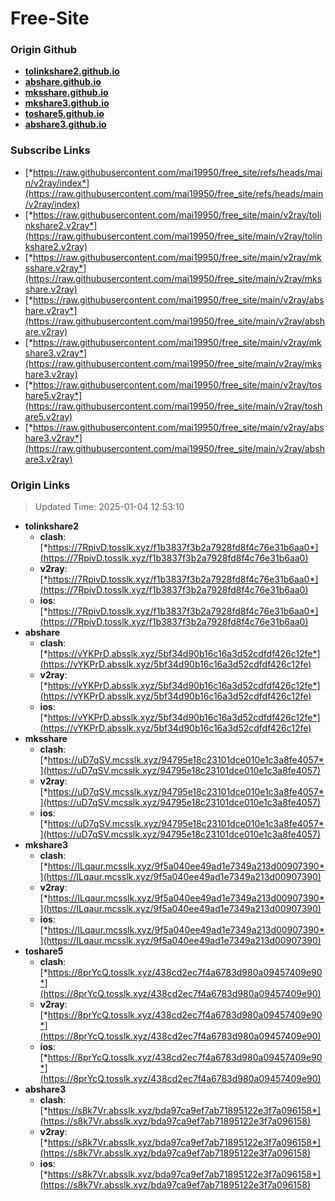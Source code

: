 # Free-Site

### Origin Github

- [**tolinkshare2.github.io**](https://github.com/tolinkshare2/tolinkshare2.github.io)
- [**abshare.github.io**](https://github.com/abshare/abshare.github.io)
- [**mksshare.github.io**](https://github.com/mksshare/mksshare.github.io)
- [**mkshare3.github.io**](https://github.com/mkshare3/mkshare3.github.io)
- [**toshare5.github.io**](https://github.com/toshare5/toshare5.github.io)
- [**abshare3.github.io**](https://github.com/abshare3/abshare3.github.io)

### Subscribe Links

- [*https://raw.githubusercontent.com/mai19950/free_site/refs/heads/main/v2ray/index*](https://raw.githubusercontent.com/mai19950/free_site/refs/heads/main/v2ray/index)
- [*https://raw.githubusercontent.com/mai19950/free_site/main/v2ray/tolinkshare2.v2ray*](https://raw.githubusercontent.com/mai19950/free_site/main/v2ray/tolinkshare2.v2ray)
- [*https://raw.githubusercontent.com/mai19950/free_site/main/v2ray/mksshare.v2ray*](https://raw.githubusercontent.com/mai19950/free_site/main/v2ray/mksshare.v2ray)
- [*https://raw.githubusercontent.com/mai19950/free_site/main/v2ray/abshare.v2ray*](https://raw.githubusercontent.com/mai19950/free_site/main/v2ray/abshare.v2ray)
- [*https://raw.githubusercontent.com/mai19950/free_site/main/v2ray/mkshare3.v2ray*](https://raw.githubusercontent.com/mai19950/free_site/main/v2ray/mkshare3.v2ray)
- [*https://raw.githubusercontent.com/mai19950/free_site/main/v2ray/toshare5.v2ray*](https://raw.githubusercontent.com/mai19950/free_site/main/v2ray/toshare5.v2ray)
- [*https://raw.githubusercontent.com/mai19950/free_site/main/v2ray/abshare3.v2ray*](https://raw.githubusercontent.com/mai19950/free_site/main/v2ray/abshare3.v2ray)

### Origin Links

> Updated Time: 2025-01-04 12:53:10

- **tolinkshare2**
  - **clash**: [*https://7RpivD.tosslk.xyz/f1b3837f3b2a7928fd8f4c76e31b6aa0*](https://7RpivD.tosslk.xyz/f1b3837f3b2a7928fd8f4c76e31b6aa0)
  - **v2ray**: [*https://7RpivD.tosslk.xyz/f1b3837f3b2a7928fd8f4c76e31b6aa0*](https://7RpivD.tosslk.xyz/f1b3837f3b2a7928fd8f4c76e31b6aa0)
  - **ios**: [*https://7RpivD.tosslk.xyz/f1b3837f3b2a7928fd8f4c76e31b6aa0*](https://7RpivD.tosslk.xyz/f1b3837f3b2a7928fd8f4c76e31b6aa0)
- **abshare**
  - **clash**: [*https://vYKPrD.absslk.xyz/5bf34d90b16c16a3d52cdfdf426c12fe*](https://vYKPrD.absslk.xyz/5bf34d90b16c16a3d52cdfdf426c12fe)
  - **v2ray**: [*https://vYKPrD.absslk.xyz/5bf34d90b16c16a3d52cdfdf426c12fe*](https://vYKPrD.absslk.xyz/5bf34d90b16c16a3d52cdfdf426c12fe)
  - **ios**: [*https://vYKPrD.absslk.xyz/5bf34d90b16c16a3d52cdfdf426c12fe*](https://vYKPrD.absslk.xyz/5bf34d90b16c16a3d52cdfdf426c12fe)
- **mksshare**
  - **clash**: [*https://uD7qSV.mcsslk.xyz/94795e18c23101dce010e1c3a8fe4057*](https://uD7qSV.mcsslk.xyz/94795e18c23101dce010e1c3a8fe4057)
  - **v2ray**: [*https://uD7qSV.mcsslk.xyz/94795e18c23101dce010e1c3a8fe4057*](https://uD7qSV.mcsslk.xyz/94795e18c23101dce010e1c3a8fe4057)
  - **ios**: [*https://uD7qSV.mcsslk.xyz/94795e18c23101dce010e1c3a8fe4057*](https://uD7qSV.mcsslk.xyz/94795e18c23101dce010e1c3a8fe4057)
- **mkshare3**
  - **clash**: [*https://ILqaur.mcsslk.xyz/9f5a040ee49ad1e7349a213d00907390*](https://ILqaur.mcsslk.xyz/9f5a040ee49ad1e7349a213d00907390)
  - **v2ray**: [*https://ILqaur.mcsslk.xyz/9f5a040ee49ad1e7349a213d00907390*](https://ILqaur.mcsslk.xyz/9f5a040ee49ad1e7349a213d00907390)
  - **ios**: [*https://ILqaur.mcsslk.xyz/9f5a040ee49ad1e7349a213d00907390*](https://ILqaur.mcsslk.xyz/9f5a040ee49ad1e7349a213d00907390)
- **toshare5**
  - **clash**: [*https://8prYcQ.tosslk.xyz/438cd2ec7f4a6783d980a09457409e90*](https://8prYcQ.tosslk.xyz/438cd2ec7f4a6783d980a09457409e90)
  - **v2ray**: [*https://8prYcQ.tosslk.xyz/438cd2ec7f4a6783d980a09457409e90*](https://8prYcQ.tosslk.xyz/438cd2ec7f4a6783d980a09457409e90)
  - **ios**: [*https://8prYcQ.tosslk.xyz/438cd2ec7f4a6783d980a09457409e90*](https://8prYcQ.tosslk.xyz/438cd2ec7f4a6783d980a09457409e90)
- **abshare3**
  - **clash**: [*https://s8k7Vr.absslk.xyz/bda97ca9ef7ab71895122e3f7a096158*](https://s8k7Vr.absslk.xyz/bda97ca9ef7ab71895122e3f7a096158)
  - **v2ray**: [*https://s8k7Vr.absslk.xyz/bda97ca9ef7ab71895122e3f7a096158*](https://s8k7Vr.absslk.xyz/bda97ca9ef7ab71895122e3f7a096158)
  - **ios**: [*https://s8k7Vr.absslk.xyz/bda97ca9ef7ab71895122e3f7a096158*](https://s8k7Vr.absslk.xyz/bda97ca9ef7ab71895122e3f7a096158)
